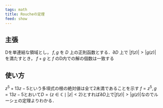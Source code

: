 ```yaml
---
tags: math
title: Roucheの定理
feed: show
---
```


## 主張
Dを単連結な領域とし， $f,g$ を $D$ 上の正則函数とする．$\partial D$ 上で $|f(z)|>|g(z)|$を満たすとき， $f+g$ と $f$ のD内での解の個数は一致する

## 使い方
$z^5+13z-5$という多項式の根の絶対値は全て2未満であることを示す
$f=z^5,g=13z-5$とおいて$D=\{z\in\mathbb{C}\mid|z|<2\}$とすれば$\partial D$上で$|f(z)|>|g(z)|$なのでルーシェの定理よりわかる．